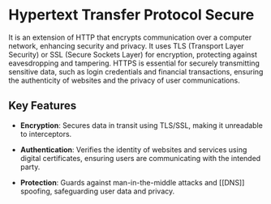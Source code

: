 # Hypertext Transfer Protocol Secure

It is an extension of HTTP that encrypts communication over a computer network, enhancing security and privacy. It uses TLS (Transport Layer Security) or SSL (Secure Sockets Layer) for encryption, protecting against eavesdropping and tampering. HTTPS is essential for securely transmitting sensitive data, such as login credentials and financial transactions, ensuring the authenticity of websites and the privacy of user communications.

## Key Features

- **Encryption**: Secures data in transit using TLS/SSL, making it unreadable to interceptors.

- **Authentication**: Verifies the identity of websites and services using digital certificates, ensuring users are communicating with the intended party.

- **Protection**: Guards against man-in-the-middle attacks and [[DNS]] spoofing, safeguarding user data and privacy.
